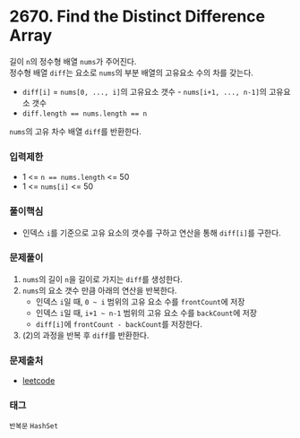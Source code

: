 # 2670. Find the Distinct Difference Array
길이 `n`의 정수형 배열 `nums`가 주어진다.  
정수형 배열 `diff`는 요소로 `nums`의 부분 배열의 고유요소 수의 차를 갖는다.  
- `diff[i]` = `nums[0, ..., i]`의 고유요소 갯수 - `nums[i+1, ..., n-1]`의 고유요소 갯수
- `diff.length == nums.length == n`

`nums`의 고유 차수 배열 `diff`를 반환한다.
### 입력제한
- 1 <= `n == nums.length` <= 50
- 1 <= `nums[i]` <= 50
### 풀이핵심
- 인덱스 `i`를 기준으로 고유 요소의 갯수를 구하고 연산을 통해 `diff[i]`를 구한다.
### 문제풀이
1. `nums`의 길이 `n`을 길이로 가지는 `diff`를 생성한다.
2. `nums`의 요소 갯수 만큼 아래의 연산을 반복한다.
   - 인덱스 `i`일 때, `0 ~ i` 범위의 고유 요소 수를 `frontCount`에 저장
   - 인덱스 `i`일 때, `i+1 ~ n-1` 범위의 고유 요소 수를 `backCount`에 저장
   - `diff[i]`에 `frontCount - backCount`를 저장한다.
3. (2)의 과정을 반복 후 `diff`를 반환한다.
### 문제출처
- [leetcode](https://leetcode.com/problems/find-the-distinct-difference-array/)
### 태그
`반복문` `HashSet`